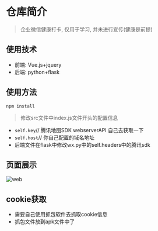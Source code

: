 # 仓库简介

> 企业微信健康打卡, 仅用于学习, 并未进行宣传(健康是前提)

## 使用技术

* 前端: Vue.js+jquery
* 后端: python+flask

## 使用方法

```JS
npm install
```

> 修改src文件中index.js文件开头的配置信息

* `self.key`// 腾讯地图SDK webserverAPI 自己去获取一下
* `self.host`// 你自己配置的域名地址
* 后端文件在flask中修改wx.py中的self.headers中的腾讯sdk

## 页面展示

![web](https://gitee.com/rbozo/picgo_image/raw/master/image/0/e99e570c346af8f502061161e9fe1de.png)

## cookie获取

* 需要自己使用抓包软件去抓取cookie信息
* 抓包文件放到apk文件中了
